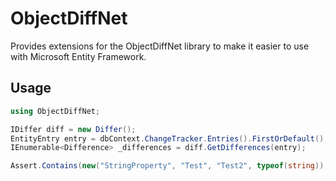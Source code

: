 # ObjectDiffNet
Provides extensions for the ObjectDiffNet library to make it easier to use with Microsoft Entity Framework.
## Usage
```csharp
using ObjectDiffNet;

IDiffer diff = new Differ();
EntityEntry entry = dbContext.ChangeTracker.Entries().FirstOrDefault();
IEnumerable<Difference> _differences = diff.GetDifferences(entry);

Assert.Contains(new("StringProperty", "Test", "Test2", typeof(string)), _differences);